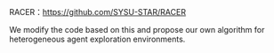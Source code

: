 RACER：https://github.com/SYSU-STAR/RACER

We modify the code based on this and propose our own algorithm for heterogeneous agent exploration environments.